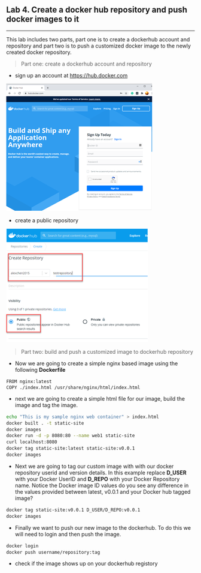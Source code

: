 ## Lab 4. Create a docker hub repository and push docker images to it
___
This lab includes two parts, part one is to create a dockerhub account and repository and part two is to push a customized docker image to the newly created docker repository.

> Part one: create a dockerhub account and repository
* sign up an account at https://hub.docker.com

![Docker Hub](https://github.com/alexchenuw/devopslabs/blob/main/Lab-4/lab4-1.png)

* create a public repository

![Docker Repository](https://github.com/alexchenuw/devopslabs/blob/main/Lab-4/lab4-2.png)

> Part two: build and push a customized image to dockerhub repository

* Now we are going to create a simple nginx based image using the following **Dockerfile**

```shell
FROM nginx:latest
COPY ./index.html /usr/share/nginx/html/index.html
```

* next we are going to create a simple html file for our image, build the image and tag the image.
```bash
echo "This is my sample nginx web container" > index.html
docker built . -t static-site
docker images
docker run -d -p 8080:80 --name web1 static-site
curl localhost:8080
docker tag static-site:latest static-site:v0.0.1
docker images
```

* Next we are going to tag our custom image with with our docker repository userid and version details. In this example replace **D_USER** with your Docker UserID and **D_REPO** with your Docker Repository name.  Notice the Docker image ID values do you see any difference in the values provided between latest, v0.0.1 and your Docker hub tagged image?

```bash
docker tag static-site:v0.0.1 D_USER/D_REPO:v0.0.1
docker images
```

* Finally we want to push our new image to the dockerhub.  To do this we will need to login and then push the image.

```bash
docker login
docker push username/repository:tag
```

* check if the image shows up on your dockerhub registory
